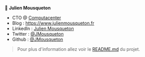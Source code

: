  
👤 **Julien Mousqueton**

* CTO @ [Computacenter](https://www.computacenter.com)
* Blog : <https://www.julienmousqueton.fr>
* LinkedIn : [Julien Mousqueton](https://linkedin.com/in/julienmousqueton)
* Twitter : [@JMousqueton](https://twitter.com/JMousqueton)
* Github : [@JMousqueton](https://github.com/JMousqueton)

> Pour plus d'information allez voir le [README.md](https://github.com/jmousqueton/boamp-extractor#readme) du projet. 